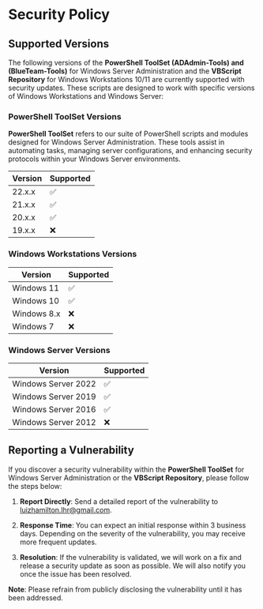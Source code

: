 # Security Policy

## Supported Versions

The following versions of the **PowerShell ToolSet (ADAdmin-Tools) and (BlueTeam-Tools)** for Windows Server Administration and the **VBScript Repository** for Windows Workstations 10/11 are currently supported with security updates. These scripts are designed to work with specific versions of Windows Workstations and Windows Server:

### PowerShell ToolSet Versions

**PowerShell ToolSet** refers to our suite of PowerShell scripts and modules designed for Windows Server Administration. These tools assist in automating tasks, managing server configurations, and enhancing security protocols within your Windows Server environments.

| Version | Supported |
| ------- | --------- |
| 22.x.x  | ✅          |
| 21.x.x  | ✅          |
| 20.x.x  | ✅          |
| 19.x.x  | ❌          |

### Windows Workstations Versions

| Version     | Supported |
| ----------- | --------- |
| Windows 11  | ✅          |
| Windows 10  | ✅          |
| Windows 8.x | ❌          |
| Windows 7   | ❌          |

### Windows Server Versions

| Version               | Supported |
| --------------------- | --------- |
| Windows Server 2022   | ✅          |
| Windows Server 2019   | ✅          |
| Windows Server 2016   | ✅          |
| Windows Server 2012   | ❌          |

## Reporting a Vulnerability

If you discover a security vulnerability within the **PowerShell ToolSet** for Windows Server Administration or the **VBScript Repository**, please follow the steps below:

1. **Report Directly**: Send a detailed report of the vulnerability to [luizhamilton.lhr@gmail.com](mailto:luizhamilton.lhr@gmail.com).

2. **Response Time**: You can expect an initial response within 3 business days. Depending on the severity of the vulnerability, you may receive more frequent updates.

3. **Resolution**: If the vulnerability is validated, we will work on a fix and release a security update as soon as possible. We will also notify you once the issue has been resolved.

**Note**: Please refrain from publicly disclosing the vulnerability until it has been addressed.
